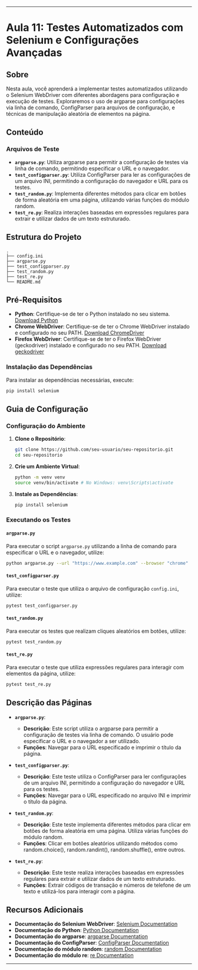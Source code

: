
---

# Aula 11: Testes Automatizados com Selenium e Configurações Avançadas

## Sobre

Nesta aula, você aprenderá a implementar testes automatizados utilizando o Selenium WebDriver com diferentes abordagens para configuração e execução de testes. Exploraremos o uso de argparse para configurações via linha de comando, ConfigParser para arquivos de configuração, e técnicas de manipulação aleatória de elementos na página.

## Conteúdo

### Arquivos de Teste

- **`argparse.py`**: Utiliza argparse para permitir a configuração de testes via linha de comando, permitindo especificar o URL e o navegador.
- **`test_configparser.py`**: Utiliza ConfigParser para ler as configurações de um arquivo INI, permitindo a configuração do navegador e URL para os testes.
- **`test_random.py`**: Implementa diferentes métodos para clicar em botões de forma aleatória em uma página, utilizando várias funções do módulo random.
- **`test_re.py`**: Realiza interações baseadas em expressões regulares para extrair e utilizar dados de um texto estruturado.

## Estrutura do Projeto

```
.
├── config.ini
├── argparse.py
├── test_configparser.py
├── test_random.py
├── test_re.py
└── README.md
```

## Pré-Requisitos

- **Python**: Certifique-se de ter o Python instalado no seu sistema. [Download Python](https://www.python.org/downloads/)
- **Chrome WebDriver**: Certifique-se de ter o Chrome WebDriver instalado e configurado no seu PATH. [Download ChromeDriver](https://sites.google.com/a/chromium.org/chromedriver/downloads)
- **Firefox WebDriver**: Certifique-se de ter o Firefox WebDriver (geckodriver) instalado e configurado no seu PATH. [Download geckodriver](https://github.com/mozilla/geckodriver/releases)

### Instalação das Dependências

Para instalar as dependências necessárias, execute:
```sh
pip install selenium
```

## Guia de Configuração

### Configuração do Ambiente

1. **Clone o Repositório**:
   ```sh
   git clone https://github.com/seu-usuario/seu-repositorio.git
   cd seu-repositorio
   ```

2. **Crie um Ambiente Virtual**:
   ```sh
   python -m venv venv
   source venv/bin/activate # No Windows: venv\Scripts\activate
   ```

3. **Instale as Dependências**:
   ```sh
   pip install selenium
   ```

### Executando os Testes

#### `argparse.py`

Para executar o script `argparse.py` utilizando a linha de comando para especificar o URL e o navegador, utilize:
```sh
python argparse.py --url "https://www.example.com" --browser "chrome"
```

#### `test_configparser.py`

Para executar o teste que utiliza o arquivo de configuração `config.ini`, utilize:
```sh
pytest test_configparser.py
```

#### `test_random.py`

Para executar os testes que realizam cliques aleatórios em botões, utilize:
```sh
pytest test_random.py
```

#### `test_re.py`

Para executar o teste que utiliza expressões regulares para interagir com elementos da página, utilize:
```sh
pytest test_re.py
```

## Descrição das Páginas

- **`argparse.py`**:
  - **Descrição**: Este script utiliza o argparse para permitir a configuração de testes via linha de comando. O usuário pode especificar o URL e o navegador a ser utilizado.
  - **Funções**: Navegar para o URL especificado e imprimir o título da página.

- **`test_configparser.py`**:
  - **Descrição**: Este teste utiliza o ConfigParser para ler configurações de um arquivo INI, permitindo a configuração do navegador e URL para os testes.
  - **Funções**: Navegar para o URL especificado no arquivo INI e imprimir o título da página.

- **`test_random.py`**:
  - **Descrição**: Este teste implementa diferentes métodos para clicar em botões de forma aleatória em uma página. Utiliza várias funções do módulo random.
  - **Funções**: Clicar em botões aleatórios utilizando métodos como random.choice(), random.randint(), random.shuffle(), entre outros.

- **`test_re.py`**:
  - **Descrição**: Este teste realiza interações baseadas em expressões regulares para extrair e utilizar dados de um texto estruturado.
  - **Funções**: Extrair códigos de transação e números de telefone de um texto e utilizá-los para interagir com a página.

## Recursos Adicionais

- **Documentação do Selenium WebDriver**: [Selenium Documentation](https://www.selenium.dev/documentation/en/)
- **Documentação do Python**: [Python Documentation](https://docs.python.org/3/)
- **Documentação do argparse**: [argparse Documentation](https://docs.python.org/3/library/argparse.html)
- **Documentação do ConfigParser**: [ConfigParser Documentation](https://docs.python.org/3/library/configparser.html)
- **Documentação do módulo random**: [random Documentation](https://docs.python.org/3/library/random.html)
- **Documentação do módulo re**: [re Documentation](https://docs.python.org/3/library/re.html)


---
